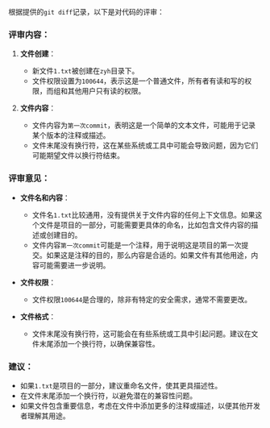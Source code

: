 根据提供的`git diff`记录，以下是对代码的评审：

### 评审内容：

1. **文件创建**：
   - 新文件`1.txt`被创建在`zyh`目录下。
   - 文件权限设置为`100644`，表示这是一个普通文件，所有者有读和写的权限，而组和其他用户只有读的权限。

2. **文件内容**：
   - 文件内容为`第一次commit`，表明这是一个简单的文本文件，可能用于记录某个版本的注释或描述。
   - 文件末尾没有换行符，这在某些系统或工具中可能会导致问题，因为它们可能期望文件以换行符结束。

### 评审意见：

- **文件名和内容**：
  - 文件名`1.txt`比较通用，没有提供关于文件内容的任何上下文信息。如果这个文件是项目的一部分，可能需要更具体的命名，比如包含文件内容的描述或创建目的。
  - 文件内容`第一次commit`可能是一个注释，用于说明这是项目的第一次提交。如果这是注释的目的，那么内容是合适的。如果文件有其他用途，内容可能需要进一步说明。

- **文件权限**：
  - 文件权限`100644`是合理的，除非有特定的安全需求，通常不需要更改。

- **文件格式**：
  - 文件末尾没有换行符，这可能会在有些系统或工具中引起问题。建议在文件末尾添加一个换行符，以确保兼容性。

### 建议：

- 如果`1.txt`是项目的一部分，建议重命名文件，使其更具描述性。
- 在文件末尾添加一个换行符，以避免潜在的兼容性问题。
- 如果文件包含重要信息，考虑在文件中添加更多的注释或描述，以便其他开发者理解其用途。